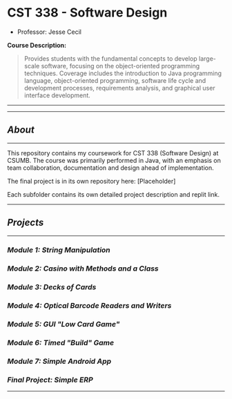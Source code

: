 # CST 338 - Software Design

- Professor: Jesse Cecil

**Course Description:**

> Provides students with the fundamental concepts to develop large-scale software, focusing on the object-oriented programming techniques. Coverage includes the introduction to Java programming language, object-oriented programming, software life cycle and development processes, requirements analysis, and graphical user interface development.
> <br>

---
---

## _About_

---

This repository contains my coursework for CST 338 (Software Design) at CSUMB. The course was primarily performed in Java, with an emphasis on team collaboration, documentation and design ahead of implementation.

The final project is in its own repository here: [Placeholder]

Each subfolder contains its own detailed project description and replit link.

---

## _Projects_

---

### _Module 1: String Manipulation_

### _Module 2: Casino with Methods and a Class_

### _Module 3: Decks of Cards_

### _Module 4: Optical Barcode Readers and Writers_

### _Module 5: GUI "Low Card Game"_

### _Module 6: Timed "Build" Game_

### _Module 7: Simple Android App_

### _Final Project: Simple ERP_

---




 